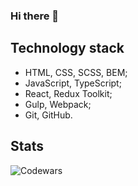 ### Hi there 👋

## Technology stack
- HTML, CSS, SCSS, BEM;
- JavaScript, TypeScript;
- React, Redux Toolkit;
- Gulp, Webpack;
- Git, GitHub.

## Stats
![Codewars](https://www.codewars.com/users/Ksent/badges/micro)

